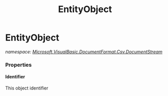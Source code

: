 ﻿---
title: EntityObject
---

# EntityObject
_namespace: [Microsoft.VisualBasic.DocumentFormat.Csv.DocumentStream](N-Microsoft.VisualBasic.DocumentFormat.Csv.DocumentStream.html)_





### Properties

#### Identifier
This object identifier

